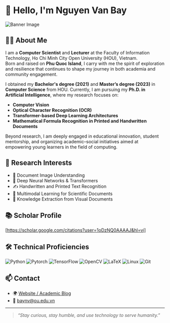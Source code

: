 # 👋 Hello, I'm Nguyen Van Bay

![Banner Image]([your_banner_image_url_here](https://upload.wikimedia.org/wikipedia/commons/thumb/9/91/Octicons-mark-github.svg/2048px-Octicons-mark-github.svg.png))

## 🧑‍🔬 About Me

I am a **Computer Scientist** and **Lecturer** at the Faculty of Information Technology, Ho Chi Minh City Open University (HOU), Vietnam.  
Born and raised on **Phu Quoc Island**, I carry with me the spirit of exploration and resilience that continues to shape my journey in both academia and community engagement.

I obtained my **Bachelor's degree (2021)** and **Master’s degree (2023)** in **Computer Science** from HOU. Currently, I am pursuing my **Ph.D. in Artificial Intelligence**, where my research focuses on:

- **Computer Vision**
- **Optical Character Recognition (OCR)**
- **Transformer-based Deep Learning Architectures**
- **Mathematical Formula Recognition in Printed and Handwritten Documents**

Beyond research, I am deeply engaged in educational innovation, student mentorship, and organizing academic–social initiatives aimed at empowering young learners in the field of computing.

## 🔬 Research Interests

- 📄 Document Image Understanding
- 🧠 Deep Neural Networks & Transformers
- ✍️ Handwritten and Printed Text Recognition
- 🤖 Multimodal Learning for Scientific Documents
- 🔎 Knowledge Extraction from Visual Documents

## 📚 Scholar Profile
 [https://scholar.google.com/citations?user=1oDzNQ0AAAAJ&hl=vi]


## 🛠️ Technical Proficiencies

![Python](https://img.shields.io/badge/-Python-3776AB?style=flat-square&logo=python&logoColor=white)
![Pytorch](https://img.shields.io/badge/-PyTorch-EE4C2C?style=flat-square&logo=pytorch&logoColor=white)
![TensorFlow](https://img.shields.io/badge/-TensorFlow-FF6F00?style=flat-square&logo=tensorflow&logoColor=white)
![OpenCV](https://img.shields.io/badge/-OpenCV-5C3EE8?style=flat-square&logo=opencv&logoColor=white)
![LaTeX](https://img.shields.io/badge/-LaTeX-008080?style=flat-square&logo=latex&logoColor=white)
![Linux](https://img.shields.io/badge/-Linux-FCC624?style=flat-square&logo=linux&logoColor=black)
![Git](https://img.shields.io/badge/-Git-F05032?style=flat-square&logo=git&logoColor=white)

## 📫 Contact

- 🌍 [Website / Academic Blog](https://blog.baynv.io.vn)
- 📧 baynv@ou.edu.vn

---

> *“Stay curious, stay humble, and use technology to serve humanity.”*
